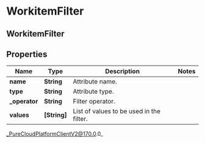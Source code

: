# WorkitemFilter

## WorkitemFilter

## Properties

|Name | Type | Description | Notes|
|------------ | ------------- | ------------- | -------------|
| **name** | **String** | Attribute name. | |
| **type** | **String** | Attribute type. | |
| **_operator** | **String** | Filter operator. | |
| **values** | **[String]** | List of values to be used in the filter. | |



_PureCloudPlatformClientV2@170.0.0_
